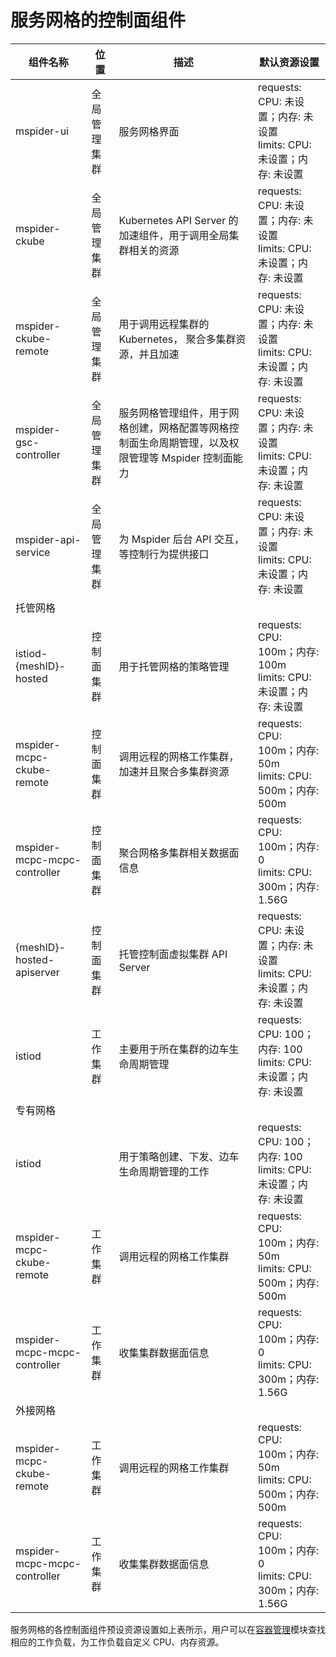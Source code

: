 # 服务网格的控制面组件

| 组件名称                     | 位置         | 描述           | 默认资源设置             |
| ---------------------------- | ------------ | ---------------------------- | ---------------- |
| mspider-ui                   | 全局管理集群 | 服务网格界面                                                                                         | requests: CPU: 未设置；内存: 未设置<br> limits: CPU: 未设置；内存: 未设置 |
| mspider-ckube                | 全局管理集群 | Kubernetes API Server 的加速组件，用于调用全局集群相关的资源                                        | requests: CPU: 未设置；内存: 未设置<br/> limits: CPU: 未设置；内存: 未设置 |
| mspider-ckube-remote         | 全局管理集群 | 用于调用远程集群的 Kubernetes， 聚合多集群资源，并且加速                                            | requests: CPU: 未设置；内存: 未设置<br/> limits: CPU: 未设置；内存: 未设置 |
| mspider-gsc-controller       | 全局管理集群 | 服务网格管理组件，用于网格创建，网格配置等网格控制面生命周期管理，以及权限管理等 Mspider  控制面能力 | requests: CPU: 未设置；内存: 未设置 <br/>limits: CPU: 未设置；内存: 未设置 |
| mspider-api-service          | 全局管理集群 | 为 Mspider 后台 API 交互，等控制行为提供接口                                                     | requests: CPU: 未设置；内存: 未设置 <br/>limits: CPU: 未设置；内存: 未设置 |
| 托管网格                     |              |                                                                                                      |                                                                        |
| istiod-{meshID}-hosted       | 控制面集群   | 用于托管网格的策略管理                                                                               | requests: CPU: 100m；内存: 100m <br/>limits: CPU: 未设置；内存: 未设置 |
| mspider-mcpc-ckube-remote    | 控制面集群   | 调用远程的网格工作集群，加速并且聚合多集群资源                                                       | requests: CPU: 100m；内存: 50m<br/>limits: CPU: 500m；内存: 500m     |
| mspider-mcpc-mcpc-controller | 控制面集群   | 聚合网格多集群相关数据面信息                                                                         | requests: CPU: 100m；内存: 0<br/> limits: CPU: 300m；内存: 1.56G      |
| {meshID}-hosted-apiserver    | 控制面集群   | 托管控制面虚拟集群 API Server                                                                       | requests: CPU: 未设置；内存: 未设置<br/> limits: CPU: 未设置；内存: 未设置 |
| istiod                       | 工作集群     | 主要用于所在集群的边车生命周期管理                                                                   | requests: CPU: 100；内存: 100<br/> limits: CPU: 未设置；内存: 未设置  |
| 专有网格                     |              |                                                                                                      |                                                                        |
| istiod                       |              | 用于策略创建、下发、边车生命周期管理的工作                                                           | requests: CPU: 100；内存: 100<br/> limits: CPU: 未设置；内存: 未设置  |
| mspider-mcpc-ckube-remote    | 工作集群     | 调用远程的网格工作集群                                                                               | requests: CPU: 100m；内存: 50m<br/> limits: CPU: 500m；内存: 500m     |
| mspider-mcpc-mcpc-controller | 工作集群     | 收集集群数据面信息                                                                                   | requests: CPU: 100m；内存: 0<br/> limits: CPU: 300m；内存: 1.56G      |
| 外接网格                     |              |                                                                                                      |                                                                        |
| mspider-mcpc-ckube-remote    | 工作集群     | 调用远程的网格工作集群                                                                               | requests: CPU: 100m；内存: 50m<br/> limits: CPU: 500m；内存: 500m     |
| mspider-mcpc-mcpc-controller | 工作集群     | 收集集群数据面信息                                                                                   | requests: CPU: 100m；内存: 0<br/> limits: CPU: 300m；内存: 1.56G      |

服务网格的各控制面组件预设资源设置如上表所示，用户可以在[容器管理](../../kpanda/user-guide/workloads/create-deployment.md)模块查找相应的工作负载，为工作负载自定义 CPU、内存资源。
